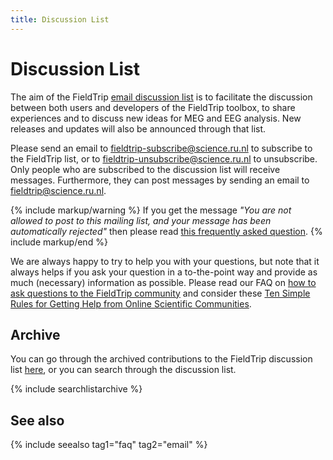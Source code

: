 ```yaml
---
title: Discussion List
---
```


# Discussion List

The aim of the FieldTrip [email discussion list](http://mailman.science.ru.nl/mailman/listinfo/fieldtrip) is to facilitate the discussion between both users and developers of the FieldTrip toolbox, to share experiences and to discuss new ideas for MEG and EEG analysis. New releases and updates will also be announced through that list.

Please send an email to fieldtrip-subscribe@science.ru.nl to subscribe to the FieldTrip list, or to fieldtrip-unsubscribe@science.ru.nl to unsubscribe. Only people who are subscribed to the discussion list will receive messages. Furthermore, they can post messages by sending an email to fieldtrip@science.ru.nl.

{% include markup/warning %}
If you get the message <em>"You are not allowed to post to this mailing list, and your message has been automatically rejected"</em> then please read <a href="/faq/why_am_i_not_allowed_to_post_to_the_discussion_list">this frequently asked question</a>.
{% include markup/end %}

We are always happy to try to help you with your questions, but note that it always helps if you ask your question in a to-the-point way and provide as much (necessary) information as possible. Please read our FAQ on [how to ask questions to the FieldTrip community](/faq/how_to_ask_good_questions_to_the_community) and consider these [Ten Simple Rules for Getting Help from Online Scientific Communities](http://www.ploscompbiol.org/article/info:doi%2F10.1371%2Fjournal.pcbi.1002202).

## Archive

You can go through the archived contributions to the FieldTrip discussion list [here](http://mailman.science.ru.nl/pipermail/fieldtrip), or you can search through the discussion list.

{% include searchlistarchive %}

## See also

{% include seealso tag1="faq" tag2="email" %}
